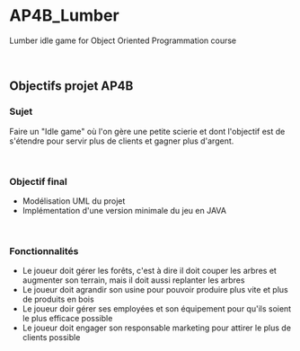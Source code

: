 # AP4B_Lumber

Lumber idle game for Object Oriented Programmation course

&nbsp;

## Objectifs projet AP4B

### Sujet

Faire un "Idle game" où l'on gère une petite scierie et dont l'objectif est de s'étendre pour servir plus de clients et gagner plus d'argent.

&nbsp;

### Objectif final

- Modélisation UML du projet
- Implémentation d'une version minimale du jeu en JAVA

&nbsp;

### Fonctionnalités

- Le joueur doit gérer les forêts, c'est à dire il doit couper les arbres et augmenter son terrain, mais il doit aussi replanter les arbres
- Le joueur doit agrandir son usine pour pouvoir produire plus vite et plus de produits en bois
- Le joueur doir gérer ses employées et son équipement pour qu'ils soient le plus efficace possible
- Le joueur doit engager son responsable marketing pour attirer le plus de clients possible
